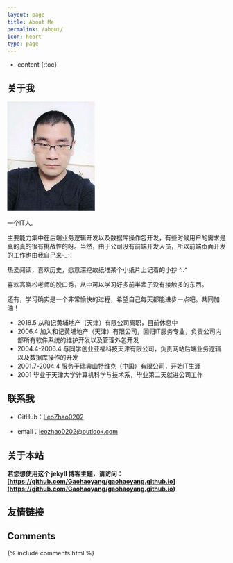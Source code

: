 ```yaml
---
layout: page
title: About Me
permalink: /about/
icon: heart
type: page
---
```


* content
{:toc}
## 关于我

<div id="headpic" align="left">
    <img src="https://github.com/leozhao0202/leozhao0202.github.io/blob/master/_images/head.jpg?raw=true" />

一个IT人。

主要能力集中在后端业务逻辑开发以及数据库操作包开发，有些时候用户的需求是真的真的很有挑战性的呀。当然，由于公司没有前端开发人员，所以前端页面开发的工作也由我自己来-_-! 

热爱阅读，喜欢历史，愿意深挖故纸堆某个小纸片上记着的小抄 ^..^

喜欢高晓松老师的脱口秀，从中可以学习好多前半辈子没有接触多的东西。

还有，学习确实是一个非常愉快的过程，希望自己每天都能进步一点吧。共同加油！

* 2018.5 从和记黄埔地产（天津）有限公司离职，目前休息中
* 2006.4 加入和记黄埔地产（天津）有限公司，回归IT服务专业，负责公司内部所有软件系统的维护开发以及管理外包开发
* 2004.4-2006.4 与同学创业亚福科技天津有限公司，负责网站后端业务逻辑以及数据库操作的开发
* 2001.7-2004.4 服务于瑞典山特维克（中国）有限公司，开始IT生涯 
* 2001 毕业于天津大学计算机科学与技术系，毕业第二天就进公司工作

## 联系我

* GitHub：[LeoZhao0202](https://leozhao0202.github.io)

* email：leozhao0202@outlook.com

  

## 关于本站

**若您想使用这个 jekyll 博客主题，请访问：[https://github.com/Gaohaoyang/gaohaoyang.github.io](https://github.com/Gaohaoyang/gaohaoyang.github.io)**



## 友情链接



## Comments

{% include comments.html %}
